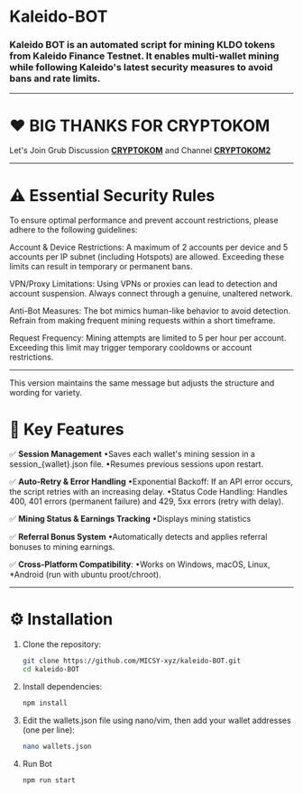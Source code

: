 # Kaleido-BOT
### Kaleido  BOT is an automated script for mining KLDO tokens from Kaleido Finance Testnet. It enables multi-wallet mining while following Kaleido's latest security measures to avoid bans and rate limits.
---

   # ❤ BIG THANKS FOR CRYPTOKOM 

Let's Join Grub Discussion [**CRYPTOKOM**](https://t.me/cryptokom1) and Channel [**CRYPTOKOM2**](https://t.me/cryptokom2)

---
# ⚠️ Essential Security Rules #

To ensure optimal performance and prevent account restrictions, please adhere to the following guidelines:

Account & Device Restrictions: A maximum of 2 accounts per device and 5 accounts per IP subnet (including Hotspots) are allowed. Exceeding these limits can result in temporary or permanent bans.

VPN/Proxy Limitations: Using VPNs or proxies can lead to detection and account suspension. Always connect through a genuine, unaltered network.

Anti-Bot Measures: The bot mimics human-like behavior to avoid detection. Refrain from making frequent mining requests within a short timeframe.

Request Frequency: Mining attempts are limited to 5 per hour per account. Exceeding this limit may trigger temporary cooldowns or account restrictions.



---

This version maintains the same message but adjusts the structure and wording for variety.

# 📌 Key Features
✅ **Session Management**
•Saves each wallet's mining session in a session_{wallet}.json file.
•Resumes previous sessions upon restart.

✅ **Auto-Retry & Error Handling**
•Exponential Backoff: If an API error occurs, the script retries with an increasing delay.
•Status Code Handling: Handles 400, 401 errors (permanent failure) and 429, 5xx errors (retry with delay).

✅ **Mining Status & Earnings Tracking**
•Displays mining statistics

✅ **Referral Bonus System**
•Automatically detects and applies referral bonuses to mining earnings.

✅ **Cross-Platform Compatibility**:
•Works on Windows, macOS, Linux, *Android (run with ubuntu proot/chroot).

---
# ⚙️ Installation

1. Clone the repository:
   ```bash
   git clone https://github.com/MICSY-xyz/kaleido-BOT.git
   cd kaleido-BOT
   ```
2. Install dependencies:
   ```bash
   npm install
   ```
3. Edit the wallets.json file using nano/vim, then add your wallet addresses (one per line):
   ```bash
   nano wallets.json
   ```
4. Run Bot
   ```bash
   npm run start
   ```
